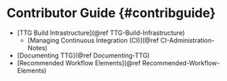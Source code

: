 # Contributor Guide {#contribguide}

* [TTG Build Intrastructure](@ref TTG-Build-Infrastructure)
  - [Managing Continuous Integration (CI)](@ref CI-Administration-Notes)
* [Documenting TTG](@ref Documenting-TTG)
* [Recommended Workflow Elements](@ref Recommended-Workflow-Elements)
